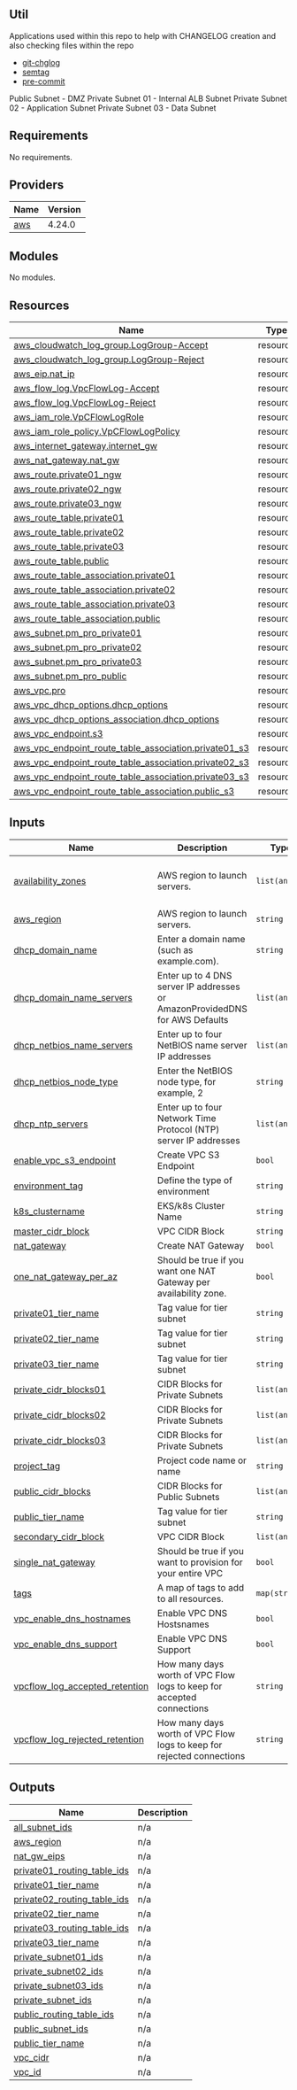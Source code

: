 ## Util
Applications used within this repo to help with CHANGELOG creation and also checking files within the repo

- [git-chglog](https://github.com/git-chglog/git-chglog)
- [semtag](https://github.com/pnikosis/semtag)
- [pre-commit](https://pre-commit.com/)

Public Subnet - DMZ
Private Subnet 01 - Internal ALB Subnet
Private Subnet 02 - Application Subnet
Private Subnet 03 - Data Subnet

<!-- BEGINNING OF PRE-COMMIT-TERRAFORM DOCS HOOK -->
## Requirements

No requirements.

## Providers

| Name | Version |
|------|---------|
| <a name="provider_aws"></a> [aws](#provider\_aws) | 4.24.0 |

## Modules

No modules.

## Resources

| Name | Type |
|------|------|
| [aws_cloudwatch_log_group.LogGroup-Accept](https://registry.terraform.io/providers/hashicorp/aws/latest/docs/resources/cloudwatch_log_group) | resource |
| [aws_cloudwatch_log_group.LogGroup-Reject](https://registry.terraform.io/providers/hashicorp/aws/latest/docs/resources/cloudwatch_log_group) | resource |
| [aws_eip.nat_ip](https://registry.terraform.io/providers/hashicorp/aws/latest/docs/resources/eip) | resource |
| [aws_flow_log.VpcFlowLog-Accept](https://registry.terraform.io/providers/hashicorp/aws/latest/docs/resources/flow_log) | resource |
| [aws_flow_log.VpcFlowLog-Reject](https://registry.terraform.io/providers/hashicorp/aws/latest/docs/resources/flow_log) | resource |
| [aws_iam_role.VpCFlowLogRole](https://registry.terraform.io/providers/hashicorp/aws/latest/docs/resources/iam_role) | resource |
| [aws_iam_role_policy.VpCFlowLogPolicy](https://registry.terraform.io/providers/hashicorp/aws/latest/docs/resources/iam_role_policy) | resource |
| [aws_internet_gateway.internet_gw](https://registry.terraform.io/providers/hashicorp/aws/latest/docs/resources/internet_gateway) | resource |
| [aws_nat_gateway.nat_gw](https://registry.terraform.io/providers/hashicorp/aws/latest/docs/resources/nat_gateway) | resource |
| [aws_route.private01_ngw](https://registry.terraform.io/providers/hashicorp/aws/latest/docs/resources/route) | resource |
| [aws_route.private02_ngw](https://registry.terraform.io/providers/hashicorp/aws/latest/docs/resources/route) | resource |
| [aws_route.private03_ngw](https://registry.terraform.io/providers/hashicorp/aws/latest/docs/resources/route) | resource |
| [aws_route_table.private01](https://registry.terraform.io/providers/hashicorp/aws/latest/docs/resources/route_table) | resource |
| [aws_route_table.private02](https://registry.terraform.io/providers/hashicorp/aws/latest/docs/resources/route_table) | resource |
| [aws_route_table.private03](https://registry.terraform.io/providers/hashicorp/aws/latest/docs/resources/route_table) | resource |
| [aws_route_table.public](https://registry.terraform.io/providers/hashicorp/aws/latest/docs/resources/route_table) | resource |
| [aws_route_table_association.private01](https://registry.terraform.io/providers/hashicorp/aws/latest/docs/resources/route_table_association) | resource |
| [aws_route_table_association.private02](https://registry.terraform.io/providers/hashicorp/aws/latest/docs/resources/route_table_association) | resource |
| [aws_route_table_association.private03](https://registry.terraform.io/providers/hashicorp/aws/latest/docs/resources/route_table_association) | resource |
| [aws_route_table_association.public](https://registry.terraform.io/providers/hashicorp/aws/latest/docs/resources/route_table_association) | resource |
| [aws_subnet.pm_pro_private01](https://registry.terraform.io/providers/hashicorp/aws/latest/docs/resources/subnet) | resource |
| [aws_subnet.pm_pro_private02](https://registry.terraform.io/providers/hashicorp/aws/latest/docs/resources/subnet) | resource |
| [aws_subnet.pm_pro_private03](https://registry.terraform.io/providers/hashicorp/aws/latest/docs/resources/subnet) | resource |
| [aws_subnet.pm_pro_public](https://registry.terraform.io/providers/hashicorp/aws/latest/docs/resources/subnet) | resource |
| [aws_vpc.pro](https://registry.terraform.io/providers/hashicorp/aws/latest/docs/resources/vpc) | resource |
| [aws_vpc_dhcp_options.dhcp_options](https://registry.terraform.io/providers/hashicorp/aws/latest/docs/resources/vpc_dhcp_options) | resource |
| [aws_vpc_dhcp_options_association.dhcp_options](https://registry.terraform.io/providers/hashicorp/aws/latest/docs/resources/vpc_dhcp_options_association) | resource |
| [aws_vpc_endpoint.s3](https://registry.terraform.io/providers/hashicorp/aws/latest/docs/resources/vpc_endpoint) | resource |
| [aws_vpc_endpoint_route_table_association.private01_s3](https://registry.terraform.io/providers/hashicorp/aws/latest/docs/resources/vpc_endpoint_route_table_association) | resource |
| [aws_vpc_endpoint_route_table_association.private02_s3](https://registry.terraform.io/providers/hashicorp/aws/latest/docs/resources/vpc_endpoint_route_table_association) | resource |
| [aws_vpc_endpoint_route_table_association.private03_s3](https://registry.terraform.io/providers/hashicorp/aws/latest/docs/resources/vpc_endpoint_route_table_association) | resource |
| [aws_vpc_endpoint_route_table_association.public_s3](https://registry.terraform.io/providers/hashicorp/aws/latest/docs/resources/vpc_endpoint_route_table_association) | resource |

## Inputs

| Name | Description | Type | Default | Required |
|------|-------------|------|---------|:--------:|
| <a name="input_availability_zones"></a> [availability\_zones](#input\_availability\_zones) | AWS region to launch servers. | `list(any)` | <pre>[<br>  "eu-west-1a",<br>  "eu-west-1b"<br>]</pre> | no |
| <a name="input_aws_region"></a> [aws\_region](#input\_aws\_region) | AWS region to launch servers. | `string` | `"eu-west-1"` | no |
| <a name="input_dhcp_domain_name"></a> [dhcp\_domain\_name](#input\_dhcp\_domain\_name) | Enter a domain name (such as example.com). | `string` | `""` | no |
| <a name="input_dhcp_domain_name_servers"></a> [dhcp\_domain\_name\_servers](#input\_dhcp\_domain\_name\_servers) | Enter up to 4 DNS server IP addresses or AmazonProvidedDNS for AWS Defaults | `list(any)` | <pre>[<br>  "AmazonProvidedDNS"<br>]</pre> | no |
| <a name="input_dhcp_netbios_name_servers"></a> [dhcp\_netbios\_name\_servers](#input\_dhcp\_netbios\_name\_servers) | Enter up to four NetBIOS name server IP addresses | `list(any)` | `[]` | no |
| <a name="input_dhcp_netbios_node_type"></a> [dhcp\_netbios\_node\_type](#input\_dhcp\_netbios\_node\_type) | Enter the NetBIOS node type, for example, 2 | `string` | `""` | no |
| <a name="input_dhcp_ntp_servers"></a> [dhcp\_ntp\_servers](#input\_dhcp\_ntp\_servers) | Enter up to four Network Time Protocol (NTP) server IP addresses | `list(any)` | `[]` | no |
| <a name="input_enable_vpc_s3_endpoint"></a> [enable\_vpc\_s3\_endpoint](#input\_enable\_vpc\_s3\_endpoint) | Create VPC S3 Endpoint | `bool` | `false` | no |
| <a name="input_environment_tag"></a> [environment\_tag](#input\_environment\_tag) | Define the type of environment | `string` | `""` | no |
| <a name="input_k8s_clustername"></a> [k8s\_clustername](#input\_k8s\_clustername) | EKS/k8s Cluster Name | `string` | `null` | no |
| <a name="input_master_cidr_block"></a> [master\_cidr\_block](#input\_master\_cidr\_block) | VPC CIDR Block | `string` | `""` | no |
| <a name="input_nat_gateway"></a> [nat\_gateway](#input\_nat\_gateway) | Create NAT Gateway | `bool` | `false` | no |
| <a name="input_one_nat_gateway_per_az"></a> [one\_nat\_gateway\_per\_az](#input\_one\_nat\_gateway\_per\_az) | Should be true if you want one NAT Gateway per availability zone. | `bool` | `true` | no |
| <a name="input_private01_tier_name"></a> [private01\_tier\_name](#input\_private01\_tier\_name) | Tag value for tier subnet | `string` | `"web"` | no |
| <a name="input_private02_tier_name"></a> [private02\_tier\_name](#input\_private02\_tier\_name) | Tag value for tier subnet | `string` | `"app"` | no |
| <a name="input_private03_tier_name"></a> [private03\_tier\_name](#input\_private03\_tier\_name) | Tag value for tier subnet | `string` | `"data"` | no |
| <a name="input_private_cidr_blocks01"></a> [private\_cidr\_blocks01](#input\_private\_cidr\_blocks01) | CIDR Blocks for Private Subnets | `list(any)` | `[]` | no |
| <a name="input_private_cidr_blocks02"></a> [private\_cidr\_blocks02](#input\_private\_cidr\_blocks02) | CIDR Blocks for Private Subnets | `list(any)` | `[]` | no |
| <a name="input_private_cidr_blocks03"></a> [private\_cidr\_blocks03](#input\_private\_cidr\_blocks03) | CIDR Blocks for Private Subnets | `list(any)` | `[]` | no |
| <a name="input_project_tag"></a> [project\_tag](#input\_project\_tag) | Project code name or name | `string` | `""` | no |
| <a name="input_public_cidr_blocks"></a> [public\_cidr\_blocks](#input\_public\_cidr\_blocks) | CIDR Blocks for Public Subnets | `list(any)` | `[]` | no |
| <a name="input_public_tier_name"></a> [public\_tier\_name](#input\_public\_tier\_name) | Tag value for tier subnet | `string` | `"dmz"` | no |
| <a name="input_secondary_cidr_block"></a> [secondary\_cidr\_block](#input\_secondary\_cidr\_block) | VPC CIDR Block | `list(any)` | `[]` | no |
| <a name="input_single_nat_gateway"></a> [single\_nat\_gateway](#input\_single\_nat\_gateway) | Should be true if you want to provision for your entire VPC | `bool` | `false` | no |
| <a name="input_tags"></a> [tags](#input\_tags) | A map of tags to add to all resources. | `map(string)` | `{}` | no |
| <a name="input_vpc_enable_dns_hostnames"></a> [vpc\_enable\_dns\_hostnames](#input\_vpc\_enable\_dns\_hostnames) | Enable VPC DNS Hostsnames | `bool` | `true` | no |
| <a name="input_vpc_enable_dns_support"></a> [vpc\_enable\_dns\_support](#input\_vpc\_enable\_dns\_support) | Enable VPC DNS Support | `bool` | `true` | no |
| <a name="input_vpcflow_log_accepted_retention"></a> [vpcflow\_log\_accepted\_retention](#input\_vpcflow\_log\_accepted\_retention) | How many days worth of VPC Flow logs to keep for accepted connections | `string` | `"14"` | no |
| <a name="input_vpcflow_log_rejected_retention"></a> [vpcflow\_log\_rejected\_retention](#input\_vpcflow\_log\_rejected\_retention) | How many days worth of VPC Flow logs to keep for rejected connections | `string` | `"14"` | no |

## Outputs

| Name | Description |
|------|-------------|
| <a name="output_all_subnet_ids"></a> [all\_subnet\_ids](#output\_all\_subnet\_ids) | n/a |
| <a name="output_aws_region"></a> [aws\_region](#output\_aws\_region) | n/a |
| <a name="output_nat_gw_eips"></a> [nat\_gw\_eips](#output\_nat\_gw\_eips) | n/a |
| <a name="output_private01_routing_table_ids"></a> [private01\_routing\_table\_ids](#output\_private01\_routing\_table\_ids) | n/a |
| <a name="output_private01_tier_name"></a> [private01\_tier\_name](#output\_private01\_tier\_name) | n/a |
| <a name="output_private02_routing_table_ids"></a> [private02\_routing\_table\_ids](#output\_private02\_routing\_table\_ids) | n/a |
| <a name="output_private02_tier_name"></a> [private02\_tier\_name](#output\_private02\_tier\_name) | n/a |
| <a name="output_private03_routing_table_ids"></a> [private03\_routing\_table\_ids](#output\_private03\_routing\_table\_ids) | n/a |
| <a name="output_private03_tier_name"></a> [private03\_tier\_name](#output\_private03\_tier\_name) | n/a |
| <a name="output_private_subnet01_ids"></a> [private\_subnet01\_ids](#output\_private\_subnet01\_ids) | n/a |
| <a name="output_private_subnet02_ids"></a> [private\_subnet02\_ids](#output\_private\_subnet02\_ids) | n/a |
| <a name="output_private_subnet03_ids"></a> [private\_subnet03\_ids](#output\_private\_subnet03\_ids) | n/a |
| <a name="output_private_subnet_ids"></a> [private\_subnet\_ids](#output\_private\_subnet\_ids) | n/a |
| <a name="output_public_routing_table_ids"></a> [public\_routing\_table\_ids](#output\_public\_routing\_table\_ids) | n/a |
| <a name="output_public_subnet_ids"></a> [public\_subnet\_ids](#output\_public\_subnet\_ids) | n/a |
| <a name="output_public_tier_name"></a> [public\_tier\_name](#output\_public\_tier\_name) | n/a |
| <a name="output_vpc_cidr"></a> [vpc\_cidr](#output\_vpc\_cidr) | n/a |
| <a name="output_vpc_id"></a> [vpc\_id](#output\_vpc\_id) | n/a |
<!-- END OF PRE-COMMIT-TERRAFORM DOCS HOOK -->
